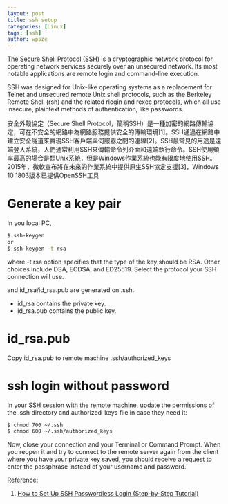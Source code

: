 ```yaml
---
layout: post
title: ssh setup
categories: [Linux]
tags: [ssh]
author: wpsze
---
```


[The Secure Shell Protocol (SSH)](https://en.wikipedia.org/wiki/Secure_Shell) is a cryptographic network protocol for operating network services securely over an unsecured network. Its most notable applications are remote login and command-line execution.

SSH was designed for Unix-like operating systems as a replacement for Telnet and unsecured remote Unix shell protocols, such as the Berkeley Remote Shell (rsh) and the related rlogin and rexec protocols, which all use insecure, plaintext methods of authentication, like passwords.


安全外殼協定（Secure Shell Protocol，簡稱SSH）是一種加密的網路傳輸協定，可在不安全的網路中為網路服務提供安全的傳輸環境[1]。SSH通過在網路中建立安全隧道來實現SSH客戶端與伺服器之間的連線[2]。SSH最常見的用途是遠端登入系統，人們通常利用SSH來傳輸命令列介面和遠端執行命令。SSH使用頻率最高的場合是類Unix系統，但是Windows作業系統也能有限度地使用SSH。2015年，微軟宣布將在未來的作業系統中提供原生SSH協定支援[3]，Windows 10 1803版本已提供OpenSSH工具

# Generate a key pair

In you local PC,

```sh
$ ssh-keygen
or
$ ssh-keygen -t rsa
```

where -t rsa option specifies that the type of the key should be RSA. Other choices include DSA, ECDSA, and ED25519. Select the protocol your SSH connection will use.

and id_rsa/id_rsa.pub are generated on .ssh.

- id_rsa contains the private key.
- id_rsa.pub contains the public key.

# id_rsa.pub

Copy id_rsa.pub to remote machine .ssh/authorized_keys

# ssh login without password

In your SSH session with the remote machine, update the permissions of the .ssh directory and authorized_keys file in case they need it:

```sh
$ chmod 700 ~/.ssh
$ chmod 600 ~/.ssh/authorized_keys
```

Now, close your connection and your Terminal or Command Prompt. When you reopen it and try to connect to the remote server again from the client where you have your private key saved, you should receive a request to enter the passphrase instead of your username and password.

Reference:
1. [How to Set Up SSH Passwordless Login (Step-by-Step Tutorial)](https://www.strongdm.com/blog/ssh-passwordless-login)